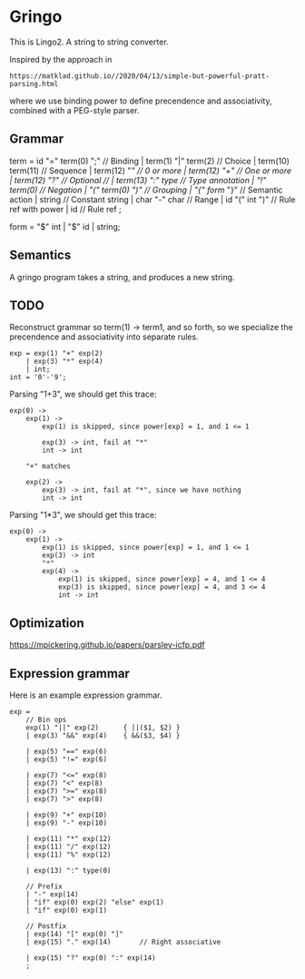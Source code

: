 # Gringo

This is Lingo2. A string to string converter.

Inspired by the approach in 

	https://matklad.github.io//2020/04/13/simple-but-powerful-pratt-parsing.html

where we use binding power to define precendence and associativity, combined with
a PEG-style parser.

## Grammar

term = id "=" term(0) ";"	// Binding
	| term(1) "|" term(2)	// Choice
	| term(10) term(11)		// Sequence
	| term(12) "*"			// 0 or more
	| term(12) "+"			// One or more
	| term(12) "?"			// Optional
//	| term(13) ":" type		// Type annotation
	| "!" term(0)			// Negation
	| "(" term(0) ")" 		// Grouping
	| "{" form* "}"			// Semantic action
	| string				// Constant string
	| char "-" char			// Range
	| id "(" int ")"		// Rule ref with power
	| id					// Rule ref
	;

form = "$" int | "$" id | string;

## Semantics

A gringo program takes a string, and produces a new string.

## TODO

Reconstruct grammar so term(1) -> term1, and so forth,
so we specialize the precendence and associativity into
separate rules.

	exp = exp(1) "+" exp(2)
		| exp(3) "*" exp(4)
		| int;
	int = '0'-'9';

Parsing "1+3", we should get this trace:

	exp(0) ->
		exp(1) -> 
			exp(1) is skipped, since power[exp] = 1, and 1 <= 1
		
			exp(3) -> int, fail at "*"
			int -> int

		"+" matches

		exp(2) -> 
			exp(3) -> int, fail at "*", since we have nothing
			int -> int

Parsing "1*3", we should get this trace:

	exp(0) ->
		exp(1) ->
			exp(1) is skipped, since power[exp] = 1, and 1 <= 1
			exp(3) -> int
			"*"
			exp(4) ->
				exp(1) is skipped, since power[exp] = 4, and 1 <= 4
				exp(3) is skipped, since power[exp] = 4, and 3 <= 4
				int -> int

## Optimization

https://mpickering.github.io/papers/parsley-icfp.pdf

## Expression grammar

Here is an example expression grammar.

	exp = 
		// Bin ops
		exp(1) "||" exp(2)		{ ||($1, $2) }
		| exp(3) "&&" exp(4)	{ &&($3, $4) }

		| exp(5) "==" exp(6)
		| exp(5) "!=" exp(6)

		| exp(7) "<=" exp(8)
		| exp(7) "<" exp(8)
		| exp(7) ">=" exp(8)
		| exp(7) ">" exp(8)

		| exp(9) "+" exp(10)
		| exp(9) "-" exp(10)

		| exp(11) "*" exp(12)
		| exp(11) "/" exp(12)
		| exp(11) "%" exp(12)

		| exp(13) ":" type(0)

		// Prefix
		| "-" exp(14)
		| "if" exp(0) exp(2) "else" exp(1)
		| "if" exp(0) exp(1)

		// Postfix
		| exp(14) "[" exp(0) "]"
		| exp(15) "." exp(14)		// Right associative

		| exp(15) "?" exp(0) ":" exp(14)	
		;

